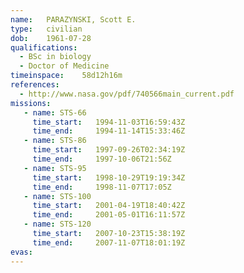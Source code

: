 ```yaml
---
name:	PARAZYNSKI, Scott E.
type:	civilian
dob:	1961-07-28
qualifications:
  - BSc in biology
  - Doctor of Medicine
timeinspace:	58d12h16m
references:
  - http://www.nasa.gov/pdf/740566main_current.pdf
missions:
   - name: STS-66
     time_start:   1994-11-03T16:59:43Z
     time_end:     1994-11-14T15:33:46Z
   - name: STS-86
     time_start:   1997-09-26T02:34:19Z
     time_end:     1997-10-06T21:56Z
   - name: STS-95
     time_start:   1998-10-29T19:19:34Z
     time_end:     1998-11-07T17:05Z
   - name: STS-100
     time_start:   2001-04-19T18:40:42Z
     time_end:     2001-05-01T16:11:57Z
   - name: STS-120
     time_start:   2007-10-23T15:38:19Z
     time_end:     2007-11-07T18:01:19Z
evas:
---
```

